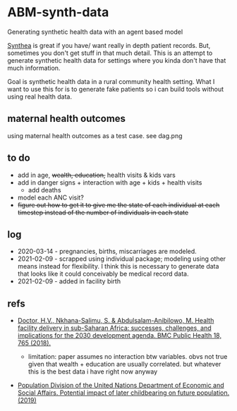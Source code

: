 # ABM-synth-data
Generating synthetic health data with an agent based model


[Synthea](https://github.com/synthetichealth/synthea) is great if you have/ want really in depth patient records. But, sometimes you don't get stuff in that much detail. This is an attempt to generate synthetic health data for settings where you kinda don't have that much information.


Goal is synthetic health data in a rural community health setting.
What I want to use this for is to generate fake patients so i can build tools without using real health data.



## maternal health outcomes
using maternal health outcomes as a test case. see dag.png


## to do
* add in age, ~~wealth, education,~~ health visits & kids vars
* add in danger signs + interaction with age + kids + health visits
  * add deaths
* model each ANC visit?
* ~~figure out how to get it to give me the state of each individual at each timestep instead of the number of individuals in each state~~


## log
* 2020-03-14 - pregnancies, births, miscarriages are modeled.
* 2021-02-09 - scrapped using individual package; modeling using other means instead for flexibility. I think this is necessary to generate data that looks like it could conceivably be medical record data.
* 2021-02-09 - added in facility birth



## refs
* [Doctor, H.V., Nkhana-Salimu, S. & Abdulsalam-Anibilowo, M. Health facility delivery in sub-Saharan Africa: successes, challenges, and implications for the 2030 development agenda. BMC Public Health 18, 765 (2018).](https://bmcpublichealth.biomedcentral.com/articles/10.1186/s12889-018-5695-z/tables/4)
  *  limitation: paper assumes no interaction btw variables. obvs not true given that wealth + education are usually correlated. but whatever this is the best data i have right now anyway


* [Population Division of the United Nations Department of Economic and Social Affairs. Potential impact of later childbearing on future population.(2019)](https://www.un.org/en/development/desa/population/publications/pdf/popfacts/PopFacts_2019-5.pdf)
